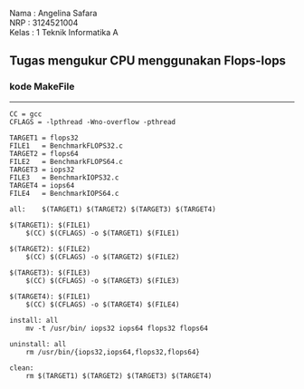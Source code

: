 Nama : Angelina Safara  
NRP : 3124521004  
Kelas : 1 Teknik Informatika A  

## Tugas mengukur CPU menggunakan Flops-Iops ##  

### kode MakeFile ###  
---
```
CC = gcc
CFLAGS = -lpthread -Wno-overflow -pthread

TARGET1 = flops32
FILE1	= BenchmarkFLOPS32.c
TARGET2 = flops64
FILE2	= BenchmarkFLOPS64.c
TARGET3 = iops32
FILE3	= BenchmarkIOPS32.c
TARGET4 = iops64
FILE4 	= BenchmarkIOPS64.c

all:	$(TARGET1) $(TARGET2) $(TARGET3) $(TARGET4)

$(TARGET1): $(FILE1)
	$(CC) $(CFLAGS) -o $(TARGET1) $(FILE1)
	
$(TARGET2): $(FILE2)
	$(CC) $(CFLAGS) -o $(TARGET2) $(FILE2)

$(TARGET3): $(FILE3)
	$(CC) $(CFLAGS) -o $(TARGET3) $(FILE3)

$(TARGET4): $(FILE1)
	$(CC) $(CFLAGS) -o $(TARGET4) $(FILE4)

install: all
	mv -t /usr/bin/ iops32 iops64 flops32 flops64

uninstall: all
	rm /usr/bin/{iops32,iops64,flops32,flops64}

clean:
	rm $(TARGET1) $(TARGET2) $(TARGET3) $(TARGET4)
```
